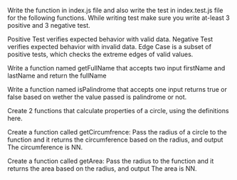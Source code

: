 Write the function in index.js file and also write the test in index.test.js file for the following functions. While writing test make sure you write at-least 3 positive and 3 negative test.

Positive Test verifies expected behavior with valid data.
Negative Test verifies expected behavior with invalid data.
Edge Case is a subset of positive tests, which checks the extreme edges of valid values.

Write a function named getFullName that accepts two input firstName and lastName and return the fullName

Write a function named isPalindrome that accepts one input returns true or false based on wether the value passed is palindrome or not.

Create 2 functions that calculate properties of a circle, using the definitions here.

Create a function called getCircumfrence:
Pass the radius of a circle to the function and it returns the circumference based on the radius, and output The circumference is NN.

Create a function called getArea:
Pass the radius to the function and it returns the area based on the radius, and output The area is NN.